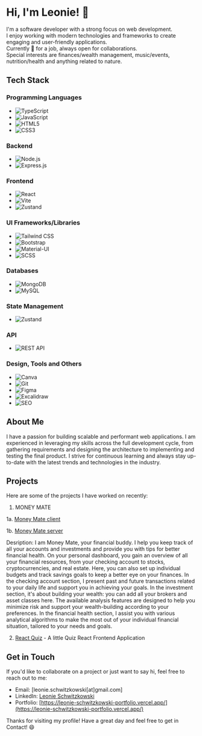 # Hi, I'm Leonie! 👋

I'm a software developer with a strong focus on web development. \
I enjoy working with modern technologies and frameworks to create engaging and user-friendly applications. \
Currently 👀 for a job, always open for collaborations. \
Special interests are finances/wealth management, music/events, nutrition/health and anything related to nature.

## Tech Stack

### Programming Languages
- ![TypeScript](https://img.shields.io/badge/TypeScript-3178C6?logo=typescript&logoColor=white) 
- ![JavaScript](https://img.shields.io/badge/JavaScript-F7DF1E?logo=javascript&logoColor=black) 
- ![HTML5](https://img.shields.io/badge/HTML5-E34F26?logo=html5&logoColor=white)
- ![CSS3](https://img.shields.io/badge/CSS3-1572B6?logo=css3&logoColor=white) 

### Backend
- ![Node.js](https://img.shields.io/badge/Node.js-339933?logo=node.js&logoColor=white) 
- ![Express.js](https://img.shields.io/badge/Express.js-000000?logo=express&logoColor=white) 

### Frontend
- ![React](https://img.shields.io/badge/React-61DAFB?logo=react&logoColor=white) 
- ![Vite](https://img.shields.io/badge/Vite-646CFF?logo=vite&logoColor=white) 
- ![Zustand](https://img.shields.io/badge/Zustand-FFD700?logo=react&logoColor=white) 

### UI Frameworks/Libraries
- ![Tailwind CSS](https://img.shields.io/badge/Tailwind_CSS-38B2AC?logo=tailwind-css&logoColor=white) 
- ![Bootstrap](https://img.shields.io/badge/Bootstrap-7952B3?logo=bootstrap&logoColor=white)
- ![Material-UI](https://img.shields.io/badge/Material--UI-0081CB?logo=material-ui&logoColor=white) 
- ![SCSS](https://img.shields.io/badge/SCSS-CC6699?logo=sass&logoColor=white) 

### Databases
- ![MongoDB](https://img.shields.io/badge/MongoDB-47A248?logo=mongodb&logoColor=white) 
- ![MySQL](https://img.shields.io/badge/MySQL-4479A1?logo=mysql&logoColor=white) 

### State Management
- ![Zustand](https://img.shields.io/badge/Zustand-FFD700?logo=react&logoColor=white) 

### API
- ![REST API](https://img.shields.io/badge/REST_API-009688?logo=api&logoColor=white) 


### Design, Tools and Others
- ![Canva](https://img.shields.io/badge/Canva-00C4CC?logo=canva&logoColor=white) 
- ![Git](https://img.shields.io/badge/Git-F05032?logo=git&logoColor=white) 
- ![Figma](https://img.shields.io/badge/Figma-F24E1E?logo=figma&logoColor=white) 
- ![Excalidraw](https://img.shields.io/badge/Excalidraw-FF9A00?logo=excalidraw&logoColor=white) 
- ![SEO](https://img.shields.io/badge/SEO-47C83E?logo=google&logoColor=white) 


## About Me

I have a passion for building scalable and performant web applications. I am experienced in leveraging my skills across the full development cycle, from gathering requirements and designing the architecture to implementing and testing the final product. I strive for continuous learning and always stay up-to-date with the latest trends and technologies in the industry.

## Projects

Here are some of the projects I have worked on recently:

1. MONEY MATE

1a. [Money Mate client](https://github.com/Money-Mate/client)

1b. [Money Mate server](https://github.com/Money-Mate/server)
    
Desription:
I am Money Mate, your financial buddy.
I help you keep track of all your accounts and investments and provide you with tips for better financial health.
On your personal dashboard, you gain an overview of all your financial resources, from your checking account to stocks, cryptocurrencies, and real estate. Here, you can also set up individual budgets and track savings goals to keep a better eye on your finances.
In the checking account section, I present past and future transactions related to your daily life and support you in achieving your goals.
In the investment section, it's about building your wealth: you can add all your brokers and asset classes here. The available analysis features are designed to help you minimize risk and support your wealth-building according to your preferences.
In the financial health section, I assist you with various analytical algorithms to make the most out of your individual financial situation, tailored to your needs and goals.

2. [React Quiz](https://github.com/coding-mew/finalReactApp_quiz) - A little Quiz React Frontend Application


## Get in Touch

If you'd like to collaborate on a project or just want to say hi, feel free to reach out to me:

- Email: [leonie.schwitzkowski[at]gmail.com]
- LinkedIn: [Leonie Schwitzkowski](https://www.linkedin.com/in/leonie-schwitzkowski-4b761a261/)
- Portfolio: [https://leonie-schwitzkowski-portfolio.vercel.app/](https://leonie-schwitzkowski-portfolio.vercel.app/)

Thanks for visiting my profile! Have a great day and feel free to get in Contact! 😄
